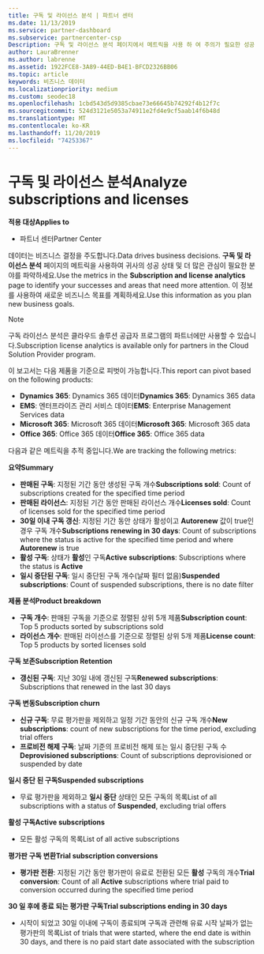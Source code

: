 ```yaml
---
title: 구독 및 라이선스 분석 | 파트너 센터
ms.date: 11/13/2019
ms.service: partner-dashboard
ms.subservice: partnercenter-csp
Description: 구독 및 라이선스 분석 페이지에서 메트릭을 사용 하 여 주의가 필요한 성공 및 영역을 확인 하는 방법을 알아봅니다.
author: LauraBrenner
ms.author: labrenne
ms.assetid: 1922FCE8-3A89-44ED-B4E1-BFCD2326BB06
ms.topic: article
keywords: 비즈니스 데이터
ms.localizationpriority: medium
ms.custom: seodec18
ms.openlocfilehash: 1cbd543d5d9385cbae73e66645b74292f4b12f7c
ms.sourcegitcommit: 524d3121e5053a74911e2fd4e9cf5aab14f6b48d
ms.translationtype: MT
ms.contentlocale: ko-KR
ms.lasthandoff: 11/20/2019
ms.locfileid: "74253367"
---
```

# <a name="analyze-subscriptions-and-licenses"></a><span data-ttu-id="409a4-104">구독 및 라이선스 분석</span><span class="sxs-lookup"><span data-stu-id="409a4-104">Analyze subscriptions and licenses</span></span> 

<span data-ttu-id="409a4-105">**적용 대상**</span><span class="sxs-lookup"><span data-stu-id="409a4-105">**Applies to**</span></span>

- <span data-ttu-id="409a4-106">파트너 센터</span><span class="sxs-lookup"><span data-stu-id="409a4-106">Partner Center</span></span>

<span data-ttu-id="409a4-107">데이터는 비즈니스 결정을 주도합니다.</span><span class="sxs-lookup"><span data-stu-id="409a4-107">Data drives business decisions.</span></span> <span data-ttu-id="409a4-108">**구독 및 라이선스 분석** 페이지의 메트릭을 사용하여 귀사의 성공 상태 및 더 많은 관심이 필요한 분야를 파악하세요.</span><span class="sxs-lookup"><span data-stu-id="409a4-108">Use the metrics in the **Subscription and license analytics** page to identify your successes and areas that need more attention.</span></span> <span data-ttu-id="409a4-109">이 정보를 사용하여 새로운 비즈니스 목표를 계획하세요.</span><span class="sxs-lookup"><span data-stu-id="409a4-109">Use this information as you plan new business goals.</span></span>

> [!NOTE]
> <span data-ttu-id="409a4-110">구독 라이선스 분석은 클라우드 솔루션 공급자 프로그램의 파트너에만 사용할 수 있습니다.</span><span class="sxs-lookup"><span data-stu-id="409a4-110">Subscription license analytics is available only for partners in the Cloud Solution Provider program.</span></span>


<span data-ttu-id="409a4-111">이 보고서는 다음 제품을 기준으로 피벗이 가능합니다.</span><span class="sxs-lookup"><span data-stu-id="409a4-111">This report can pivot based on the following products:</span></span>

 - <span data-ttu-id="409a4-112">**Dynamics 365**: Dynamics 365 데이터</span><span class="sxs-lookup"><span data-stu-id="409a4-112">**Dynamics 365**: Dynamics 365 data</span></span>  
 - <span data-ttu-id="409a4-113">**EMS**: 엔터프라이즈 관리 서비스 데이터</span><span class="sxs-lookup"><span data-stu-id="409a4-113">**EMS**: Enterprise Management Services data</span></span>  
 - <span data-ttu-id="409a4-114">**Microsoft 365**: Microsoft 365 데이터</span><span class="sxs-lookup"><span data-stu-id="409a4-114">**Microsoft 365**: Microsoft 365 data</span></span>  
 - <span data-ttu-id="409a4-115">**Office 365**: Office 365 데이터</span><span class="sxs-lookup"><span data-stu-id="409a4-115">**Office 365**: Office 365 data</span></span>  


<span data-ttu-id="409a4-116">다음과 같은 메트릭을 추적 중입니다.</span><span class="sxs-lookup"><span data-stu-id="409a4-116">We are tracking the following metrics:</span></span>

<span data-ttu-id="409a4-117">**요약**</span><span class="sxs-lookup"><span data-stu-id="409a4-117">**Summary**</span></span>  
 - <span data-ttu-id="409a4-118">**판매된 구독**: 지정된 기간 동안 생성된 구독 개수</span><span class="sxs-lookup"><span data-stu-id="409a4-118">**Subscriptions sold**: Count of subscriptions created for the specified time period</span></span>  
 - <span data-ttu-id="409a4-119">**판매된 라이선스**: 지정된 기간 동안 판매된 라이선스 개수</span><span class="sxs-lookup"><span data-stu-id="409a4-119">**Licenses sold**: Count of licenses sold for the specified time period</span></span>   
 - <span data-ttu-id="409a4-120">**30일 이내 구독 갱신**: 지정된 기간 동안 상태가 활성이고 **Autorenew** 값이 true인 경우 구독 개수</span><span class="sxs-lookup"><span data-stu-id="409a4-120">**Subscriptions renewing in 30 days**: Count of subscriptions where the status is active for the specified time period and where **Autorenew** is true</span></span>
 - <span data-ttu-id="409a4-121">**활성 구독**: 상태가 **활성**인 구독</span><span class="sxs-lookup"><span data-stu-id="409a4-121">**Active subscriptions**: Subscriptions where the status is **Active**</span></span>  
 - <span data-ttu-id="409a4-122">**일시 중단된 구독**: 일시 중단된 구독 개수(날짜 필터 없음)</span><span class="sxs-lookup"><span data-stu-id="409a4-122">**Suspended subscriptions**: Count of suspended subscriptions, there is no date filter</span></span>  

<span data-ttu-id="409a4-123">**제품 분석**</span><span class="sxs-lookup"><span data-stu-id="409a4-123">**Product breakdown**</span></span>  
 - <span data-ttu-id="409a4-124">**구독 개수**: 판매된 구독을 기준으로 정렬된 상위 5개 제품</span><span class="sxs-lookup"><span data-stu-id="409a4-124">**Subscription count**: Top 5 products sorted by subscriptions sold</span></span>  
 - <span data-ttu-id="409a4-125">**라이선스 개수**: 판매된 라이선스를 기준으로 정렬된 상위 5개 제품</span><span class="sxs-lookup"><span data-stu-id="409a4-125">**License count**: Top 5 products by sorted licenses sold</span></span>

<span data-ttu-id="409a4-126">**구독 보존**</span><span class="sxs-lookup"><span data-stu-id="409a4-126">**Subscription Retention**</span></span>
 - <span data-ttu-id="409a4-127">**갱신된 구독**: 지난 30일 내에 갱신된 구독</span><span class="sxs-lookup"><span data-stu-id="409a4-127">**Renewed subscriptions**: Subscriptions that renewed in the last 30 days</span></span>  

<span data-ttu-id="409a4-128">**구독 변동**</span><span class="sxs-lookup"><span data-stu-id="409a4-128">**Subscription churn**</span></span>  
 - <span data-ttu-id="409a4-129">**신규 구독**: 무료 평가판을 제외하고 일정 기간 동안의 신규 구독 개수</span><span class="sxs-lookup"><span data-stu-id="409a4-129">**New subscriptions**: count of new subscriptions for the time period, excluding trial offers</span></span>  
 - <span data-ttu-id="409a4-130">**프로비전 해제 구독**: 날짜 기준의 프로비전 해제 또는 일시 중단된 구독 수</span><span class="sxs-lookup"><span data-stu-id="409a4-130">**Deprovisioned subscriptions**: Count of subscriptions deprovisioned or suspended by date</span></span>  

<span data-ttu-id="409a4-131">**일시 중단 된 구독**</span><span class="sxs-lookup"><span data-stu-id="409a4-131">**Suspended subscriptions**</span></span>  
 - <span data-ttu-id="409a4-132">무료 평가판을 제외하고 **일시 중단** 상태인 모든 구독의 목록</span><span class="sxs-lookup"><span data-stu-id="409a4-132">List of all subscriptions with a status of **Suspended**, excluding trial offers</span></span>  
  
<span data-ttu-id="409a4-133">**활성 구독**</span><span class="sxs-lookup"><span data-stu-id="409a4-133">**Active subscriptions**</span></span>
 - <span data-ttu-id="409a4-134">모든 활성 구독의 목록</span><span class="sxs-lookup"><span data-stu-id="409a4-134">List of all active subscriptions</span></span>  

<span data-ttu-id="409a4-135">**평가판 구독 변환**</span><span class="sxs-lookup"><span data-stu-id="409a4-135">**Trial subscription conversions**</span></span>  
 - <span data-ttu-id="409a4-136">**평가판 전환**: 지정된 기간 동안 평가판이 유료로 전환된 모든 **활성** 구독의 개수</span><span class="sxs-lookup"><span data-stu-id="409a4-136">**Trial conversion**: Count of all **Active** subscriptions where trial paid to conversion occurred during the specified time period</span></span>  

<span data-ttu-id="409a4-137">**30 일 후에 종료 되는 평가판 구독**</span><span class="sxs-lookup"><span data-stu-id="409a4-137">**Trial subscriptions ending in 30 days**</span></span>  
 - <span data-ttu-id="409a4-138">시작이 되었고 30일 이내에 구독이 종료되며 구독과 관련해 유료 시작 날짜가 없는 평가판의 목록</span><span class="sxs-lookup"><span data-stu-id="409a4-138">List of trials that were started, where the end date is within 30 days, and there is no paid start date associated with the subscription</span></span>  

  